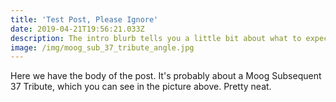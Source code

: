 ```yaml
---
title: 'Test Post, Please Ignore'
date: 2019-04-21T19:56:21.033Z
description: The intro blurb tells you a little bit about what to expect from the article.
image: /img/moog_sub_37_tribute_angle.jpg
---
```

Here we have the body of the post. It's probably about a Moog Subsequent 37 Tribute, which you can see in the picture above. Pretty neat.
